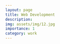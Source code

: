 ```yaml
---
layout: page
title: Web Development
description: 
img: assets/img/12.jpg
importance: 1
category: work
---
```


